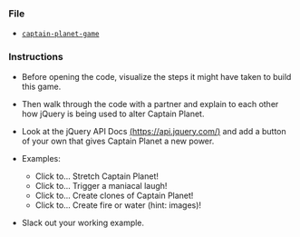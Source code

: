 ### File

* [`captain-planet-game`](Unsolved/captain-planet-game.html)

### Instructions

* Before opening the code, visualize the steps it might have taken to build this game.

* Then walk through the code with a partner and explain to each other how jQuery is being used to alter Captain Planet.

* Look at the jQuery API Docs [(https://api.jquery.com/)](https://api.jquery.com/) and add a button of your own that gives Captain Planet a new power.

* Examples:
  * Click to… Stretch Captain Planet!
  * Click to… Trigger a maniacal laugh!
  * Click to… Create clones of Captain Planet!
  * Click to… Create fire or water (hint: images)!

* Slack out your working example.
